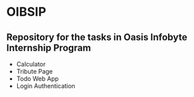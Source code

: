 # OIBSIP
## Repository for the tasks in Oasis Infobyte Internship Program
- Calculator
- Tribute Page
- Todo Web App
- Login Authentication
